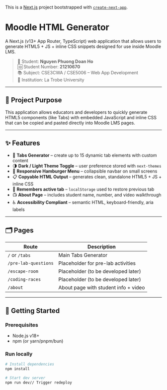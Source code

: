 This is a [Next.js](https://nextjs.org) project bootstrapped with [`create-next-app`](https://nextjs.org/docs/app/api-reference/cli/create-next-app).

# Moodle HTML Generator

A Next.js (v13+ App Router, TypeScript) web application that allows users to generate HTML5 + JS + inline CSS snippets designed for use inside Moodle LMS.

> 👤 Student: **Nguyen Phuong Doan Ho**  
> 🆔 Student Number: **21210670**  
> 📚 Subject: CSE3CWA / CSE5006 – Web App Development  
> 🏫 Institution: La Trobe University

---

## 🎯 Project Purpose

This application allows educators and developers to quickly generate HTML5 components (like Tabs) with embedded JavaScript and inline CSS that can be copied and pasted directly into Moodle LMS pages.

---

## ✨ Features

- 🧩 **Tabs Generator** – create up to 15 dynamic tab elements with custom content
- 🌗 **Dark / Light Theme Toggle** – user preference stored with `next-themes`
- 🍔 **Responsive Hamburger Menu** – collapsible navbar on small screens
- 📋 **Copyable HTML Output** – generates clean, standalone HTML5 + JS + inline CSS
- 💾 **Remembers active tab** – `localStorage` used to restore previous tab
- 📺 **About Page** – includes student name, number, and video walkthrough
- ♿ **Accessibility Compliant** – semantic HTML, keyboard-friendly, aria labels

---

## 🗂️ Pages

| Route                 | Description                            |
|----------------------|----------------------------------------|
| `/` or `/tabs`       | Main Tabs Generator                    |
| `/pre-lab-questions` | Placeholder for pre-lab activities     |
| `/escape-room`       | Placeholder (to be developed later)    |
| `/coding-races`      | Placeholder (to be developed later)    |
| `/about`             | About page with student info + video   |

---

## 🚀 Getting Started

### Prerequisites

- Node.js v18+
- npm (or yarn/pnpm/bun)

### Run locally

```bash
# Install dependencies
npm install

# Start dev server
npm run dev// Trigger redeploy
